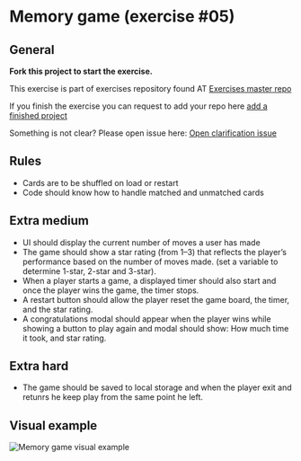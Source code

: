 
# Memory game (exercise #05)

## General

**Fork this project to start the exercise.**

This exercise is part of exercises repository found AT [Exercises master repo](https://github.com/YaakovHatam/exercises)

If you finish the exercise you can request to add your repo here [add a finished project](https://github.com/YaakovHatam/exercises/issues/new?assignees=YaakovHatam&labels=Add+a+project+to+hall+of+fame&template=add-a-finished-project.md&title=i+want+to+add+my+proejct+05+memory+game+to+hall+of+fame)

Something is not clear? Please open issue here: [Open clarification issue](https://github.com/YaakovHatam/exercises/issues/new?assignees=YaakovHatam&labels=help+wanted&template=exercise-clarification.md&title=%5BCLARIFICATION%5D)

## Rules

- Cards are to be shuffled on load or restart
- Code should know how to handle matched and unmatched cards

## Extra medium

- UI should display the current number of moves a user has made
- The game should show a star rating (from 1–3) that reflects the player’s performance based on the number of moves made. (set a variable to determine 1-star, 2-star and 3-star).
- When a player starts a game, a displayed timer should also start and once the player wins the game, the timer stops.
- A restart button should allow the player reset the game board, the timer, and the star rating.
- A congratulations modal should appear when the player wins while showing a button to play again and modal should show: How much time it took, and star rating.

## Extra hard

- The game should be saved to local storage and when the player exit and retunrs he keep play from the same point he left.

## Visual example

![Memory game visual example](memory-game.gif "Memory game visual example")
